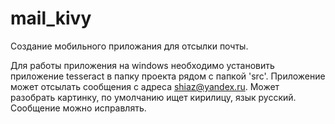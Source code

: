 # mail_kivy
Создание мобильного приложания для отсылки почты.

Для работы приложения на windows необходимо установить приложение tesseract в папку проекта рядом с папкой 'src'.
Приложение может отсылать сообщения с адреса shiaz@yandex.ru.
Может разобрать картинку, по умолчанию ищет кирилицу, язык русский.
Сообщение можно исправлять.


